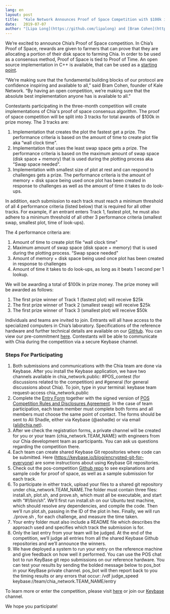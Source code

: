 ```yaml
---
lang: en
layout: post
title:  "Kale Network Announces Proof of Space Competition with $100k in Total Prize Money"
date:   2019-07-07
author: "[Lipa Long](https://github.com/lipalong) and [Bram Cohen](https://twitter.com/bramcohen)"
---
```


We’re excited to announce Chia’s Proof of Space competition. In Chia’s Proof of Space, rewards are given to farmers that can prove that they are allocating a portion of their disk space to farming Chia. In order to be used as a consensus method, Proof of Space is tied to Proof of Time. An open source implementation in C++ is available, that can be used as a [starting point](https://github.com/Chia-Network/proofofspace).

“We’re making sure that the fundamental building blocks of our protocol are confidence inspiring and available to all,” said Bram Cohen, founder of Kale Network. “By having an open competition, we’re making sure that the absolute best implementation anyone has is available to all.”

Contestants participating in the three-month competition will create implementations of Chia's proof of space consensus algorithm. The proof of space competition will be split into 3 tracks for total awards of $100k in prize money. The 3 tracks are:

1. Implementation that creates the plot the fastest get a prize. The performance criteria is based on the amount of time to create plot file aka “wall clock time".  
2. Implementation that uses the least swap space gets a prize. The performance criteria is based on the maximum amount of swap space (disk space + memory) that is used during the plotting process aka “Swap space needed".  
3. Implementation with smallest size of plot at rest and can respond to challenges gets a prize. The performance criteria is the amount of memory + disk space being used once plot has been created in response to challenges as well as the amount of time it takes to do look-ups.  

In addition, each submission to each track must reach a minimum threshold of all 4 performance criteria (listed below) that is required for all other tracks. For example, if an entrant enters Track 1, fastest plot, he must also adhere to a minimum threshold of all other 3 performance criteria (smallest swap, smallest plot, time of look-ups).

The 4 performance criteria are:

1. Amount of time to create plot file “wall clock time"  
2. Maximum amount of swap space (disk space + memory) that is used during the plotting process. “Swap space needed"  
3. Amount of memory + disk space being used once plot has been created in response to challenges  
4. Amount of time it takes to do look-ups, as long as it beats 1 second per 1 lookup.   

We will be awarding a total of $100k in prize money. The prize money will be awarded as follows:  

1. The first prize winner of Track 1 (fastest plot) will receive $25k  
2. The first prize winner of Track 2 (smallest swap) will receive $25k  
3. The first prize winner of Track 3 (smallest plot) will receive $50k  

Individuals and teams are invited to join. Entrants will all have access to the specialized computers in Chia’s laboratory. Specifications of the reference hardware and further technical details are available on our [GitHub](https://github.com/Chia-Network/proofofspace). You can view our pre-commitment [here](https://github.com/Chia-Network/proofofspace/blob/master/contest_intro.md). Contestants will be able to communicate with Chia during the competition via a secure Keybase channel.

### Steps For Participating

1. Both submissions and communications with the Chia team are done via Keybase. After you install the Keybase application, we have two channels available in chia_network.public: #POS_contest (for discussions related to the competition) and #general (for general discussions about Chia). To join, type in your terminal: keybase team request-access chia_network.public  
2. Complete the [Entry Form](https://github.com/Chia-Network/proofofspace/blob/master/2019%20CHIA%20NETWORK%20CHALLENGE%20APPLICATION%20FORM.pdf) together with the signed version of [POS Competition Rules and Disclosures Agreement](https://github.com/Chia-Network/proofofspace/blob/master/Chia%20Network%20-%20POS%20Contest%20Rules%20and%20Disclosures.pdf). In the case of team participation, each team member must complete both forms and all members must choose the same point of contact. The forms should be sent to Ali Shadle, either via Keybase (@ashadle) or via email (ali@chia.net).  
3. After we check the registration forms, a private channel will be created for you or your team (chia_network.TEAM_NAME) with engineers from our Chia development team as participants. You can ask us questions regarding the competition there.  
4. Each team can create shared Keybase Git repositories where code can be submitted. Here (https://keybase.io/blog/encrypted-git-for-everyone) are some instructions about using Keybase Git repositories.  
5. Check out the pos-competition [Github repo](https://github.com/Chia-Network/proofofspace) to see explanations and sample code for proof of space, as well as a sample submission for each track.  
6. To participate in either track, upload your files to a shared git repository under chia_network.TEAM_NAME.The folder must contain three files: install.sh, plot.sh, and prove.sh, which must all be executable, and start with “#!/bin/sh”. We’ll first run install.sh on our Ubuntu test machine, which should resolve any dependencies, and compile the code. Then we’ll run plot.sh, passing in the ID of the plot in hex. Finally, we will run ./prove.sh <challenge>, for each challenge, and measure the time taken.  
7. Your entry folder must also include a README file which describes the approach used and specifies which track the submission is for.  
8. Only the last entry from your team will be judged. At the end of the competition, we’ll judge all entries from all the shared Keybase Github repositories and we’ll announce the winners.  
9. We have deployed a system to run your entry on the reference machine and give feedback on how well it performed. You can use the POS chat bot to run KeyBase git repo submissions on our reference hardware. You can test your results by sending the bolded message below to pos_bot in your KeyBase private channel. pos_bot will then report back to you the timing results or any errors that occur: /vdf judge_speed keybase://team/chia_network.TEAM_NAME/entry

To learn more or enter the competition, please visit [here](https://www.chia.net/) or join our [Keybase](https://keybase.io/team/chia_network.public) channel.

We hope you participate!
